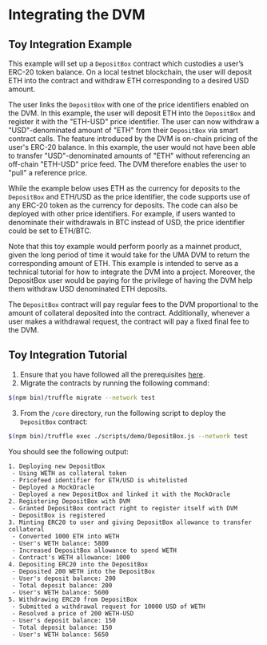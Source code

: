 # Integrating the DVM

## Toy Integration Example

This example will set up a `DepositBox` contract which custodies a user’s ERC-20 token balance.
On a local testnet blockchain, the user will deposit ETH into the contract and withdraw ETH corresponding to a desired USD amount.

The user links the `DepositBox` with one of the price identifiers enabled on the DVM.
In this example, the user will deposit ETH into the `DepositBox` and register it with the "ETH-USD" price identifier.
The user can now withdraw a "USD"-denominated amount of "ETH" from their `DepositBox` via smart contract calls.
The feature introduced by the DVM is on-chain pricing of the user's ERC-20 balance.
In this example, the user would not have been able to transfer "USD"-denominated amounts of "ETH" without referencing an off-chain "ETH-USD" price feed.
The DVM therefore enables the user to "pull" a reference price.

While the example below uses ETH as the currency for deposits to the `DepositBox` and ETH/USD as the price identifier, the code supports use of any ERC-20 token as the currency for deposits.
The code can also be deployed with other price identifiers.
For example, if users wanted to denominate their withdrawals in BTC instead of USD, the price identifier could be set to ETH/BTC.

Note that this toy example would perform poorly as a mainnet product, given the long period of time it would take for the UMA DVM to return the corresponding amount of ETH.
This example is intended to serve as a technical tutorial for how to integrate the DVM into a project.
Moreover, the DepositBox user would be paying for the privilege of having the DVM help them withdraw USD denominated ETH deposits.

The `DepositBox` contract will pay regular fees to the DVM proportional to the amount of collateral deposited into the contract. Additionally, whenever a user makes a withdrawal request, the contract will pay a fixed final fee to the DVM.

<!-- TODO: Add link
Details on these two fees are available [here](../economic_architecture.md).
-->

## Toy Integration Tutorial

1. Ensure that you have followed all the prerequisites [here](../../synthetic_tokens/tutorials/prerequisites.md).
2. Migrate the contracts by running the following command:

```bash
$(npm bin)/truffle migrate --network test
```

3. From the `/core` directory, run the following script to deploy the `DepositBox` contract:

```bash
$(npm bin)/truffle exec ./scripts/demo/DepositBox.js --network test
```

You should see the following output:

```
1. Deploying new DepositBox
 - Using WETH as collateral token
 - Pricefeed identifier for ETH/USD is whitelisted
 - Deployed a MockOracle
 - Deployed a new DepositBox and linked it with the MockOracle
2. Registering DepositBox with DVM
 - Granted DepositBox contract right to register itself with DVM
 - DepositBox is registered
3. Minting ERC20 to user and giving DepositBox allowance to transfer collateral
 - Converted 1000 ETH into WETH
 - User's WETH balance: 5800
 - Increased DepositBox allowance to spend WETH
 - Contract's WETH allowance: 1000
4. Depositing ERC20 into the DepositBox
 - Deposited 200 WETH into the DepositBox
 - User's deposit balance: 200
 - Total deposit balance: 200
 - User's WETH balance: 5600
5. Withdrawing ERC20 from DepositBox
 - Submitted a withdrawal request for 10000 USD of WETH
 - Resolved a price of 200 WETH-USD
 - User's deposit balance: 150
 - Total deposit balance: 150
 - User's WETH balance: 5650
```
